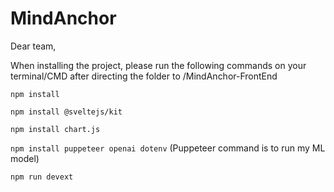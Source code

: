 # MindAnchor

Dear team,

When installing the project, please run the following commands on your terminal/CMD after directing the folder to /MindAnchor-FrontEnd

```npm install```

```npm install @sveltejs/kit```

```npm install chart.js```

```npm install puppeteer openai dotenv``` 
(Puppeteer command is to run my ML model)

```npm run devext```
